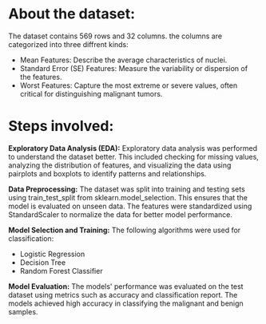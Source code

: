 # About the dataset:

The dataset contains 569 rows and 32 columns. the columns are categorized into three diffrent kinds:
- Mean Features: Describe the average characteristics of nuclei.
- Standard Error (SE) Features: Measure the variability or dispersion of the features.
- Worst Features: Capture the most extreme or severe values, often critical for distinguishing malignant tumors.

# Steps involved:

**Exploratory Data Analysis (EDA):**
Exploratory data analysis was performed to understand the dataset better. This included checking for missing values, analyzing the distribution of features, and visualizing the data using pairplots and boxplots to identify patterns and relationships.

**Data Preprocessing:**
The dataset was split into training and testing sets using train_test_split from sklearn.model_selection. This ensures that the model is evaluated on unseen data. The features were standardized using StandardScaler to normalize the data for better model performance.

**Model Selection and Training:**
The following algorithms were used for classification:

- Logistic Regression
- Decision Tree
- Random Forest Classifier

**Model Evaluation:**
The models' performance was evaluated on the test dataset using metrics such as accuracy and classification report. The models achieved high accuracy in classifying the malignant and benign samples.
